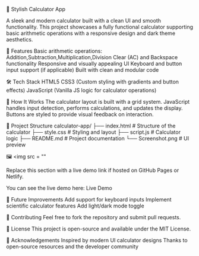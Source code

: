🔢 Stylish Calculator App

A sleek and modern calculator built with a clean UI and smooth functionality. This project showcases a fully functional calculator supporting basic arithmetic operations with a responsive design and dark theme aesthetics.

🚀 Features
      Basic arithmetic operations: Addition,Subtraction,Multiplication,Division 
      Clear (AC) and Backspace functionality
      Responsive and visually appealing UI
      Keyboard and button input support (if applicable)
      Built with clean and modular code

🛠️ Tech Stack
  HTML5
  CSS3 (Custom styling with gradients and button effects)
  JavaScript (Vanilla JS logic for calculator operations)



🧠 How It Works
  The calculator layout is built with a grid system. JavaScript handles input detection, performs calculations, and updates the display. Buttons are styled to provide visual feedback on interaction.

📁 Project Structure
calculator-app/
├── index.html        # Structure of the calculator
├── style.css         # Styling and layout
├── script.js         # Calculator logic
├── README.md         # Project documentation
└── Screenshot.png    # UI preview

🖼️ <img src = ""

Replace this section with a live demo link if hosted on GitHub Pages or Netlify.

You can see the live demo here:
Live Demo

📌 Future Improvements
  Add support for keyboard inputs
  Implement scientific calculator features
  Add light/dark mode toggle


🤝 Contributing
  Feel free to fork the repository and submit pull requests.

📄 License
  This project is open-source and available under the MIT License.


🙌 Acknowledgements
  Inspired by modern UI calculator designs
  Thanks to open-source resources and the developer community

